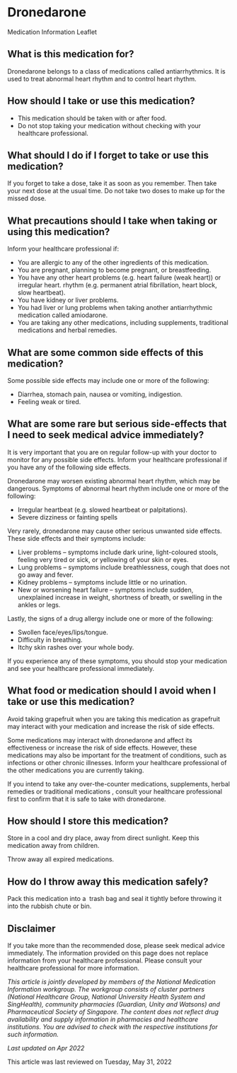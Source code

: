 # Dronedarone

Medication Information Leaflet

What is this medication for?
----------------------------

Dronedarone belongs to a class of medications called antiarrhythmics. It is used to treat abnormal heart rhythm and to control heart rhythm.

How should I take or use this medication?
-----------------------------------------

* This medication should be taken with or after food.
* Do not stop taking your medication without checking with your healthcare professional.

What should I do if I forget to take or use this medication?
------------------------------------------------------------

If you forget to take a dose, take it as soon as you remember. Then take your next dose at the usual time. Do not take two doses to make up for the missed dose.

What precautions should I take when taking or using this medication?
--------------------------------------------------------------------

Inform your healthcare professional if:

* You are allergic to any of the other ingredients of this medication.
* You are pregnant, planning to become pregnant, or breastfeeding.
* You have any other heart problems (e.g. heart failure (weak heart)) or irregular heart. rhythm (e.g. permanent atrial fibrillation, heart block, slow heartbeat).
* You have kidney or liver problems.
* You had liver or lung problems when taking another antiarrhythmic medication called amiodarone.
* You are taking any other medications, including supplements, traditional medications and herbal remedies.

What are some common side effects of this medication?
-----------------------------------------------------

Some possible side effects may include one or more of the following:

* Diarrhea, stomach pain, nausea or vomiting, indigestion.
* Feeling weak or tired.

What are some rare but serious side-effects that I need to seek medical advice immediately?
-------------------------------------------------------------------------------------------

It is very important that you are on regular follow-up with your doctor to monitor for any possible side effects. Inform your healthcare professional if you have any of the following side effects.

Dronedarone may worsen existing abnormal heart rhythm, which may be dangerous. Symptoms of abnormal heart rhythm include one or more of the following:

* Irregular heartbeat (e.g. slowed heartbeat or palpitations).
* Severe dizziness or fainting spells

Very rarely, dronedarone may cause other serious unwanted side effects. These side effects and their symptoms include:

* Liver problems – symptoms include dark urine, light-coloured stools, feeling very tired or sick, or yellowing of your skin or eyes.
* Lung problems – symptoms include breathlessness, cough that does not go away and fever.
* Kidney problems – symptoms include little or no urination.
* New or worsening heart failure – symptoms include sudden, unexplained increase in weight, shortness of breath, or swelling in the ankles or legs.

Lastly, the signs of a drug allergy include one or more of the following:

* Swollen face/eyes/lips/tongue.
* Difficulty in breathing.
* Itchy skin rashes over your whole body.

If you experience any of these symptoms, you should stop your medication and see your healthcare professional immediately.

What food or medication should I avoid when I take or use this medication?
--------------------------------------------------------------------------

Avoid taking grapefruit when you are taking this medication as grapefruit may interact with your medication and increase the risk of side effects.

Some medications may interact with dronedarone and affect its effectiveness or increase the risk of side effects. However, these medications may also be important for the treatment of conditions, such as infections or other chronic illnesses. Inform your healthcare professional of the other medications you are currently taking.

If you intend to take any over-the-counter medications, supplements, herbal remedies or traditional medications , consult your healthcare professional first to confirm that it is safe to take with dronedarone.

How should I store this medication?
-----------------------------------

Store in a cool and dry place, away from direct sunlight. Keep this medication away from children.

Throw away all expired medications.

How do I throw away this medication safely?
-------------------------------------------

Pack this medication into a  trash bag and seal it tightly before throwing it into the rubbish chute or bin.

Disclaimer
----------

If you take more than the recommended dose, please seek medical advice immediately. The information provided on this page does not replace information from your healthcare professional. Please consult your healthcare professional for more information.

*This article is jointly developed by members of the National Medication Information workgroup. The workgroup consists of cluster partners (National Healthcare Group, National University Health System and SingHealth), community pharmacies (Guardian, Unity and Watsons) and Pharmaceutical Society of Singapore. The content does not reflect drug availability and supply information in pharmacies and healthcare institutions. You are advised to check with the respective institutions for such information.*

*Last updated on Apr 2022*

This article was last reviewed on
Tuesday, May 31, 2022